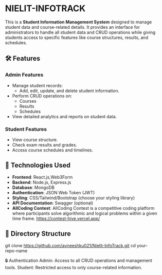 # NIELIT-INFOTRACK

This is a **Student Information Management System** designed to manage student data and course-related details. It provides an interface for administrators to handle all student data and CRUD operations while giving students access to specific features like course structures, results, and schedules.
## 🛠️ Features

### **Admin Features**
- Manage student records:
  - Add, edit, update, and delete student information.
- Perform CRUD operations on:
  - Courses
  - Results
  - Schedules
- View detailed analytics and reports on student data.

### **Student Features**
- View course structure.
- Check exam results and grades.
- Access course schedules and timelines.
## 🚀 Technologies Used
- **Frontend**: React.js,Web3Form
- **Backend**: Node.js, Express.js
- **Database**: MongoDB
- **Authentication**: JSON Web Token (JWT)
- **Styling**: CSS/Tailwind/Bootstrap (choose your styling library)
- **API Documentation**: Swagger (optional)
- **AllCoding Contest**: AllCoding Contest is a competitive coding platform where participants solve algorithmic and logical problems within a given time frame.  https://contest-hive.vercel.app/
## 📂 Directory Structure
git clone https://github.com/avneeshku021/Nielit-InfoTrack.git
cd your-repo-name

🔒 Authentication
Admin: Access to all CRUD operations and management tools.
Student: Restricted access to only course-related information.
